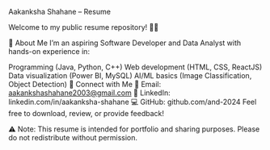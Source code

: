 Aakanksha Shahane – Resume


Welcome to my public resume repository! 👩‍💻

📄 About Me
I’m an aspiring Software Developer and Data Analyst with hands-on experience in:

Programming (Java, Python, C++)
Web development (HTML, CSS, ReactJS)
Data visualization (Power BI, MySQL)
AI/ML basics (Image Classification, Object Detection)
🔗 Connect with Me
📧 Email: aakankshashahane2003@gmail.com
💼 LinkedIn: linkedin.com/in/aakanksha-shahane
💻 GitHub: github.com/and-2024
Feel free to download, review, or provide feedback!

⚠ Note: This resume is intended for portfolio and sharing purposes. Please do not redistribute without permission.
